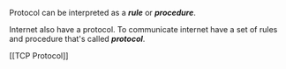 Protocol can be interpreted as a ***rule*** or ***procedure***.

Internet also have a protocol. To communicate internet have a set of rules and procedure that's called ***protocol***.

[[TCP Protocol]]

